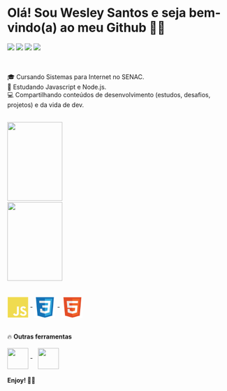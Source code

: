 # Olá! Sou Wesley Santos e seja bem-vindo(a) ao meu Github 🤟🏻 

<div>
    <a href="https://github.com/wesleysantossts"> 
    <a href="https://www.linkedin.com/in/wesleysantos" rel="nofollow"><img src="https://camo.githubusercontent.com/c00f87aeebbec37f3ee0857cc4c20b21fefde8a96caf4744383ebfe44a47fe3f/68747470733a2f2f696d672e736869656c64732e696f2f62616467652f2d4c696e6b6564496e2d2532333030373742353f7374796c653d666f722d7468652d6261646765266c6f676f3d6c696e6b6564696e266c6f676f436f6c6f723d7768697465" data-canonical-src="https://img.shields.io/badge/-LinkedIn-%230077B5?style=for-the-badge&amp;logo=linkedin&amp;logoColor=white" style="max-width:100%;"></a>
    <a href="https://instagram.com/wesleysantossts" rel="nofollow"><img src="https://camo.githubusercontent.com/acaa286597b43c96dc02b69b90de15a65c52063e31835b763a061cc815f64bac/68747470733a2f2f696d672e736869656c64732e696f2f62616467652f2d496e7374616772616d2d2532334534343035463f7374796c653d666f722d7468652d6261646765266c6f676f3d696e7374616772616d266c6f676f436f6c6f723d7768697465" data-canonical-src="https://img.shields.io/badge/-Instagram-%23E4405F?style=for-the-badge&amp;logo=instagram&amp;logoColor=white" style="max-width:100%;"></a> 
    <a href="mailto:wesley.brazil@outlook.com"><img src="https://img.shields.io/badge/Microsoft_Outlook-0078D4?style=for-the-badge&logo=microsoft-outlook&logoColor=white" style="max-width:100%;"></a> 
     <a href='https://api.whatsapp.com/send?phone=5513997017259&text=Ol%C3%A1!%20Gostaria%20de%20conversar%20com%20voc%C3%AA%20sobre%20um%20projeto.'><img src='https://img.shields.io/badge/WhatsApp-25D366?style=for-the-badge&logo=whatsapp&logoColor=white'style="max-width:100%;"> </a>
</div><br><br>

🎓 Cursando Sistemas para Internet no SENAC.<br>
🌱 Estudando Javascript e Node.js.<br>
💻 Compartilhando conteúdos de desenvolvimento (estudos, desafios, projetos) e da vida de dev.
 
<br>
<div>
    <a href='https://github.com/wesleysantossts'>
    <img height="180em" 
    src="https://github-readme-stats.vercel.app/api?username=wesleysantossts&amp;show_icons=true&amp;theme=dracula&amp;include_all_commits=true&amp;count_private=true"style="width:50%;"/> <img height="180em" 
    src="https://github-readme-stats.vercel.app/api/top-langs/?username=wesleysantossts&amp;layout=compact&amp;langs_count=16&amp;theme=dracula" style="width:50%;"/></a>
</div>

<div>
    <br>
    <br>
    <img align="center" alt="Wesley-Js" height="48" width="48" src="https://raw.githubusercontent.com/devicons/devicon/master/icons/javascript/javascript-plain.svg" style="max-width:100%;"> -
    <img align="center" alt="Wesley-CSS" height="48" width="48" src="https://raw.githubusercontent.com/devicons/devicon/master/icons/css3/css3-original.svg" style="max-width:100%;"> -
    <img align="center" alt="Wesley-HTML" height="48" width="48" src="https://raw.githubusercontent.com/devicons/devicon/master/icons/html5/html5-original.svg" style="max-width:100%;">
    
</div>
<br><br>
🔥 <strong> Outras ferramentas </strong> <br><br>
<div>
<img align="center" height="48" width="48" src="https://img.icons8.com/color/48/000000/bootstrap.png"> - &nbsp <img align="center" height="48" width="48" src="https://img.icons8.com/color/48/000000/nodejs.png"/>
</div>
<br>
<strong> Enjoy! 🤟🏻 </strong>
